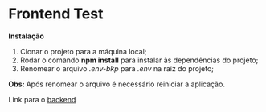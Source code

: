 <h1>Frontend Test</h1>

<strong>Instalação</strong>

<ol>
  <li>Clonar o projeto para a máquina local;</li>
  <li>Rodar o comando <strong>npm install</strong> para instalar às dependências do projeto;</li>
  <li>Renomear o arquivo <i>.env-bkp</i> para <i>.env</i> na raíz do projeto;</li>
</ol>

  <p><strong>Obs: </strong>Após renomear o arquivo é necessário reiniciar a aplicação.</p>

  <p>Link para o <a href="https://github.com/rodrigorunner/nodejs-test-github">backend</a></p>

